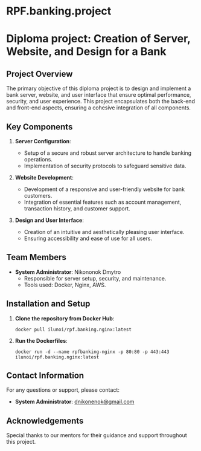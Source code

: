 # RPF.banking.project
# Diploma project: Creation of Server, Website, and Design for a Bank

## Project Overview
The primary objective of this diploma project is to design and implement a bank server, website, and user interface that ensure optimal performance, security, and user experience. This project encapsulates both the back-end and front-end aspects, ensuring a cohesive integration of all components.

## Key Components
1. **Server Configuration**:
    - Setup of a secure and robust server architecture to handle banking operations.
    - Implementation of security protocols to safeguard sensitive data.

2. **Website Development**:
    - Development of a responsive and user-friendly website for bank customers.
    - Integration of essential features such as account management, transaction history, and customer support.

3. **Design and User Interface**:
    - Creation of an intuitive and aesthetically pleasing user interface.
    - Ensuring accessibility and ease of use for all users.

## Team Members
- **System Administrator**: Nikononok Dmytro
    - Responsible for server setup, security, and maintenance.
    - Tools used: Docker, Nginx, AWS.

## Installation and Setup
1. **Clone the repository from Docker Hub**:
    ```Nginx
    docker pull ilunoi/rpf.banking.nginx:latest
    ```

2. **Run the Dockerfiles**:
    ```Nginx
    docker run -d --name rpfbanking-nginx -p 80:80 -p 443:443 ilunoi/rpf.banking.nginx:latest
    ```

## Contact Information
For any questions or support, please contact:
- **System Administrator**: dnikonenok@gmail.com

## Acknowledgements
Special thanks to our mentors for their guidance and support throughout this project.
